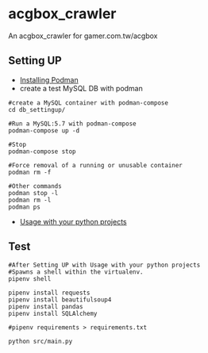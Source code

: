 # acgbox_crawler
An acgbox_crawler for gamer.com.tw/acgbox

## Setting UP

* [Installing Podman](https://podman.io/getting-started/#installing-podman)
* create a test MySQL DB with podman

```shell
#create a MySQL container with podman-compose
cd db_settingup/

#Run a MySQL:5.7 with podman-compose
podman-compose up -d

#Stop
podman-compose stop

#Force removal of a running or unusable container
podman rm -f

#Other commands
podman stop -l
podman rm -l
podman ps
```


* [Usage with your python projects](https://github.com/hong539/setup_dev_environment/tree/main/programing_languages/python#usage-with-your-python-projects)

## Test

```shell
#After Setting UP with Usage with your python projects
#Spawns a shell within the virtualenv.
pipenv shell

pipenv install requests
pipenv install beautifulsoup4
pipenv install pandas
pipenv install SQLAlchemy

#pipenv requirements > requirements.txt

python src/main.py
```